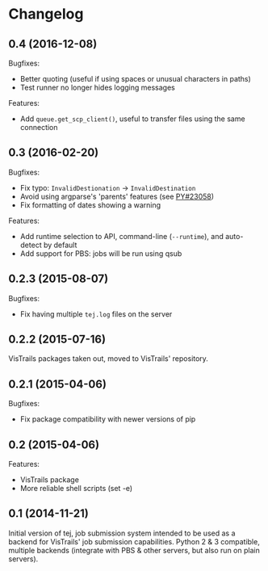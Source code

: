 Changelog
=========

0.4 (2016-12-08)
----------------

Bugfixes:
* Better quoting (useful if using spaces or unusual characters in paths)
* Test runner no longer hides logging messages

Features:
* Add `queue.get_scp_client()`, useful to transfer files using the same connection

0.3 (2016-02-20)
----------------

Bugfixes:
* Fix typo: `InvalidDestionation` -> `InvalidDestination`
* Avoid using argparse's 'parents' features (see [PY#23058](https://bugs.python.org/issue23058))
* Fix formatting of dates showing a warning

Features:
* Add runtime selection to API, command-line (`--runtime`), and auto-detect by default
* Add support for PBS: jobs will be run using qsub

0.2.3 (2015-08-07)
------------------

Bugfixes:
* Fix having multiple `tej.log` files on the server

0.2.2 (2015-07-16)
------------------

VisTrails packages taken out, moved to VisTrails' repository.

0.2.1 (2015-04-06)
------------------

Bugfixes:
* Fix package compatibility with newer versions of pip

0.2 (2015-04-06)
----------------

Features:
* VisTrails package
* More reliable shell scripts (set -e)

0.1 (2014-11-21)
----------------

Initial version of tej, job submission system intended to be used as a backend for VisTrails' job submission capabilities. Python 2 & 3 compatible, multiple backends (integrate with PBS & other servers, but also run on plain servers).

